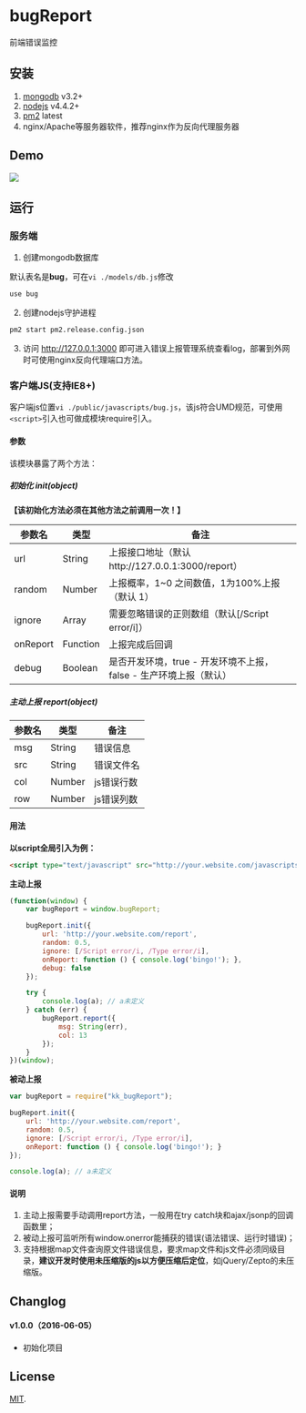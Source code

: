 # bugReport
前端错误监控

## 安装

1. [mongodb](https://www.mongodb.com/cn) v3.2+
2. [nodejs](https://nodejs.org/) v4.4.2+
3. [pm2](https://github.com/Unitech/pm2) latest
4. nginx/Apache等服务器软件，推荐nginx作为反向代理服务器

## Demo

![](http://ww4.sinaimg.cn/large/0060lm7Tgw1f4kpuxytx1j31kw0zkn6p.jpg)

## 运行

### 服务端

1. 创建mongodb数据库

 默认表名是**bug**，可在`vi ./models/db.js`修改
 ```bash
 use bug
 ```

2. 创建nodejs守护进程

 ```bash
 pm2 start pm2.release.config.json
 ```

3. 访问 http://127.0.0.1:3000 即可进入错误上报管理系统查看log，部署到外网时可使用nginx反向代理端口方法。

### 客户端JS(支持IE8+)

客户端js位置`vi ./public/javascripts/bug.js`，该js符合UMD规范，可使用`<script>`引入也可做成模块require引入。

#### 参数

该模块暴露了两个方法：

##### 初始化 init(object)

**【该初始化方法必须在其他方法之前调用一次！】**

参数名 | 类型 | 备注
------|--------|-----------
url | String | 上报接口地址（默认http://127.0.0.1:3000/report）
random | Number | 上报概率，1~0 之间数值，1为100%上报（默认 1）
ignore | Array | 需要忽略错误的正则数组（默认[/Script error/i]）
onReport | Function | 上报完成后回调
debug | Boolean | 是否开发环境，true - 开发环境不上报，false - 生产环境上报（默认）

##### 主动上报 report(object)

参数名 | 类型 | 备注
------|--------|-----------
msg | String | 错误信息
src | String | 错误文件名
col | Number | js错误行数
row | Number | js错误列数

#### 用法

**以script全局引入为例：**

```html
<script type="text/javascript" src="http://your.website.com/javascripts/bug.js"></script>
```

**主动上报**

``` javascript
(function(window) {
	var bugReport = window.bugReport;

	bugReport.init({
		url: 'http://your.website.com/report',
		random: 0.5,
		ignore: [/Script error/i, /Type error/i],
		onReport: function () { console.log('bingo!'); },
		debug: false
	});

	try {
		console.log(a); // a未定义
	} catch (err) {
		bugReport.report({
			msg: String(err),
			col: 13
		});
	}
})(window);
```

**被动上报**

``` javascript
var bugReport = require("kk_bugReport");

bugReport.init({
	url: 'http://your.website.com/report',
	random: 0.5,
	ignore: [/Script error/i, /Type error/i],
	onReport: function () { console.log('bingo!'); }
});

console.log(a); // a未定义
```

#### 说明

1. 主动上报需要手动调用report方法，一般用在try catch块和ajax/jsonp的回调函数里；
2. 被动上报可监听所有window.onerror能捕获的错误(语法错误、运行时错误)；
3. 支持根据map文件查询原文件错误信息，要求map文件和js文件必须同级目录，**建议开发时使用未压缩版的js以方便压缩后定位**，如jQuery/Zepto的未压缩版。

## Changlog

#### v1.0.0（2016-06-05）

- 初始化项目

## License

[MIT](https://github.com/leolin1229/bugReport/blob/master/LICENSE).